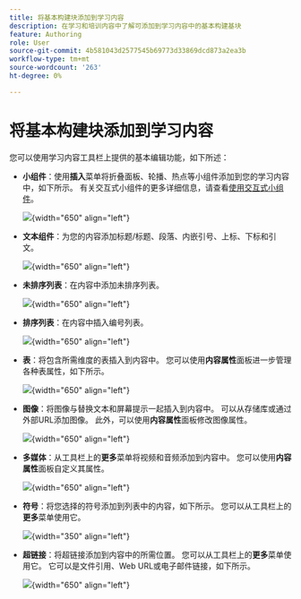 ```yaml
---
title: 将基本构建块添加到学习内容
description: 在学习和培训内容中了解可添加到学习内容中的基本构建基块
feature: Authoring
role: User
source-git-commit: 4b581043d2577545b69773d33869dcd873a2ea3b
workflow-type: tm+mt
source-wordcount: '263'
ht-degree: 0%

---
```


# 将基本构建块添加到学习内容

您可以使用学习内容工具栏上提供的基本编辑功能，如下所述：

- **小组件**：使用&#x200B;**插入**&#x200B;菜单将折叠面板、轮播、热点等小组件添加到您的学习内容中，如下所示。 有关交互式小组件的更多详细信息，请查看[使用交互式小组件](./lc-widgets.md)。

  ![](assets/widgets-learning-content.png){width="650" align="left"}

- **文本组件**：为您的内容添加标题/标题、段落、内嵌引号、上标、下标和引文。

  ![](assets/text-learning-content.png){width="650" align="left"}

- **未排序列表**：在内容中添加未排序列表。

  ![](assets/unordered-list.png){width="650" align="left"}

- **排序列表**：在内容中插入编号列表。

  ![](assets/ordered-list.png){width="650" align="left"}

- **表**：将包含所需维度的表插入到内容中。 您可以使用&#x200B;**内容属性**&#x200B;面板进一步管理各种表属性，如下所示。

  ![](assets/table-learning-content.png){width="650" align="left"}

- **图像**：将图像与替换文本和屏幕提示一起插入到内容中。 可以从存储库或通过外部URL添加图像。 此外，可以使用&#x200B;**内容属性**&#x200B;面板修改图像属性。

  ![](assets/image-learning-content.png){width="650" align="left"}

- **多媒体**：从工具栏上的&#x200B;**更多**&#x200B;菜单将视频和音频添加到内容中。 您可以使用&#x200B;**内容属性**&#x200B;面板自定义其属性。

  ![](assets/video-learning-content.png){width="650" align="left"}

- **符号**：将您选择的符号添加到列表中的内容，如下所示。 您可以从工具栏上的&#x200B;**更多**&#x200B;菜单使用它。

  ![](assets/symbol-learning-content.png){width="350" align="left"}


- **超链接**：将超链接添加到内容中的所需位置。 您可以从工具栏上的&#x200B;**更多**&#x200B;菜单使用它。 它可以是文件引用、Web URL或电子邮件链接，如下所示。

  ![](assets/hyperlink-learning-content.png){width="650" align="left"}


